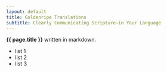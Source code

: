 ```yaml
---
layout: default
title: Goldenripe Translations
subtitle: Clearly Communicating Scripture—in Your Language
---
```


**{{ page.title }}** written in markdown.

- list 1
- list 2
- list 3
